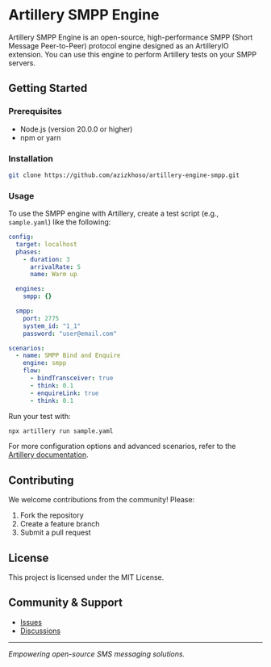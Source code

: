 # Artillery SMPP Engine

Artillery SMPP Engine is an open-source, high-performance SMPP (Short Message Peer-to-Peer) protocol engine designed as an ArtilleryIO extension. You can use this engine to perform Artillery tests on your SMPP servers.

## Getting Started

### Prerequisites

- Node.js (version 20.0.0 or higher)
- npm or yarn

### Installation

```bash
git clone https://github.com/azizkhoso/artillery-engine-smpp.git
```

### Usage
To use the SMPP engine with Artillery, create a test script (e.g., `sample.yaml`) like the following:

```yaml
config:
  target: localhost
  phases:
    - duration: 3
      arrivalRate: 5
      name: Warm up

  engines:
    smpp: {}

  smpp:
    port: 2775
    system_id: "1_1"
    password: "user@email.com"

scenarios:
  - name: SMPP Bind and Enquire
    engine: smpp
    flow:
      - bindTransceiver: true
      - think: 0.1
      - enquireLink: true
      - think: 0.1
```

Run your test with:

```bash
npx artillery run sample.yaml
```

For more configuration options and advanced scenarios, refer to the [Artillery documentation](https://www.artillery.io/docs/).

## Contributing

We welcome contributions from the community! Please:

1. Fork the repository
2. Create a feature branch
3. Submit a pull request

## License

This project is licensed under the MIT License.

## Community & Support

- [Issues](https://github.com/azizkhoso/artillery-engine-smpp/issues)
- [Discussions](https://github.com/azizkhoso/artillery-engine-smpp/discussions)

---

*Empowering open-source SMS messaging solutions.*
